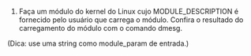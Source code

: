 

1.    Faça um módulo do kernel do Linux cujo MODULE_DESCRIPTION é fornecido pelo usuário que carrega o módulo. Confira o resultado do carregamento do módulo com o comando dmesg.

(Dica: use uma string como module_param de entrada.)


